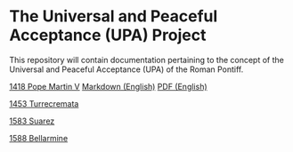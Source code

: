 # The Universal and Peaceful Acceptance (UPA) Project

This repository will contain documentation pertaining to the concept of the Universal and Peaceful Acceptance (UPA) of the Roman Pontiff.

[1418 Pope Martin V](https://github.com/TreadingTheTiber/UPA/tree/main/1418%20Pope%20Martin%20V) [Markdown (English)](https://github.com/TreadingTheTiber/UPA/blob/main/1418%20Pope%20Martin%20V/1418_Pope_Martin_EN.md) [PDF (English)](https://github.com/TreadingTheTiber/UPA/blob/main/1418%20Pope%20Martin%20V/1418_Pope_Martin_EN.pdf)

[1453 Turrecremata](https://github.com/TreadingTheTiber/UPA/tree/main/1453%20Turrecremata)

[1583 Suarez](https://github.com/TreadingTheTiber/UPA/tree/main/1583%20Suarez)

[1588 Bellarmine](https://github.com/TreadingTheTiber/UPA/tree/main/1588%20Bellarmine)

